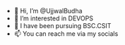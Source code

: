 - 👋 Hi, I’m @UjjwalBudha
- 👀 I’m interested in DEVOPS
- 🌱 I have been pursuing BSC.CSIT
- 📫 You can reach me via my socials

<!---
UjjwalBudha/UjjwalBudha is a ✨ special ✨ repository because its `README.md` (this file) appears on your GitHub profile.
You can click the Preview link to take a look at your changes.
--->
